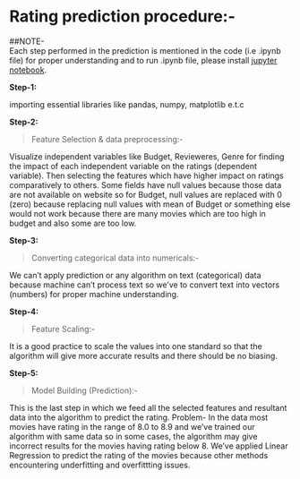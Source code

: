 # Rating prediction procedure:-

##NOTE-  
Each step performed in the prediction is mentioned in the code (i.e .ipynb file) for proper understanding and to run .ipynb file, please install [jupyter notebook](https://jupyter.org/).

**Step-1:**

importing essential libraries like pandas, numpy, matplotlib e.t.c

**Step-2:** 
>Feature Selection & data preprocessing:-

 Visualize independent variables like Budget, Revieweres, Genre for finding the impact of each independent variable on the ratings (dependent variable).
Then selecting the features which have higher impact on ratings comparatively to others.
Some fields have null values because those data are not available on website so for Budget, null values are replaced with 0 (zero) because replacing null values with mean of Budget or something else would not work because there are many movies which are too high in budget and also some are too low.

**Step-3:**
>Converting categorical data into numericals:-

We can’t apply prediction or any algorithm on text (categorical) data because machine can’t process text so we’ve to convert text into vectors (numbers) for proper machine understanding.

**Step-4:**
>Feature Scaling:-

It is a good practice to scale the values into one standard so that the algorithm will give more accurate results and there should be no biasing.

**Step-5:** 
>Model Building (Prediction):-

This is the last step in which we feed all the selected features and resultant data into the algorithm to predict the rating.
Problem-  In the data most movies have rating in the range of 8.0 to 8.9 and we’ve trained our algorithm with same data so in some cases, the algorithm may give incorrect results for the movies having rating below 8.
We’ve applied Linear Regression  to predict the rating of the movies because other methods encountering underfitting and overfittting issues.
